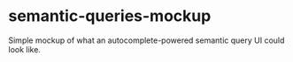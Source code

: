 semantic-queries-mockup
=======================

Simple mockup of what an autocomplete-powered semantic query UI could look like.